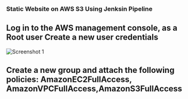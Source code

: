 ### Static Website on AWS S3 Using Jenksin Pipeline

##  Log in to the AWS management console, as a Root user Create a new user credentials

![Screenshot 1](https://user-images.githubusercontent.com/4149567/87359479-809a0880-c52d-11ea-9ab4-2d66f19472e1.jpg)

## Create a new group and attach the following policies: AmazonEC2FullAccess, AmazonVPCFullAccess,AmazonS3FullAccess


